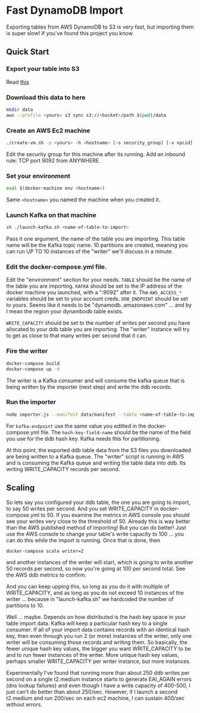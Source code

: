 # Fast DynamoDB Import

Exporting tables from AWS DynamoDB to S3 is very fast, but importing them is super slow!  If you've
found this project you know.

## Quick Start

### Export your table into S3

Read [this](http://docs.aws.amazon.com/datapipeline/latest/DeveloperGuide/dp-importexport-ddb-part2.html)

### Download this data to here

```bash
mkdir data
aws --profile <yours> s3 sync s3://<bucket>/path $(pwd)/data
```

### Create an AWS Ec2 machine

```bash
./create-vm.sh -p <yours> -h <hostname> [-s security_group] [-v vpcid] [-i instance-type]
```

Edit the security group for this machine after its running.  Add an inbound rule: TCP port 9092 from ANYWHERE.

### Set your environment

```bash
eval $(docker-machine env <hostname>)
```

Same `<hostname>` you named the machine when you created it.

### Launch Kafka on that machine

```bash
sh ./launch-kafka.sh <name-of-table-to-import>
```

Pass it one argument, the name of the table you are importing.  This table name will be the Kafka topic name.
10 partitions are created, meaning you can run UP TO 10 instances of the "writer" we'll discuss in a minute.

### Edit the docker-compose.yml file.

Edit the "environment" section for your needs.  `TABLE`	should be the name of the table you are importing.
`KAFKA` should be set to the IP address of the docker machine you launched, with a ":9092" after it.  The
`AWS_ACCESS_*` variables should be set to your account creds.  `DDB_ENDPOINT` should be set to yours.  Seems
like it needs to be "dynamodb.<your-region>.amazonaws.com" ... and by <your-region> I mean the region your
dynambodb table exists.

`WRITE_CAPACITY` should be set to the number of writes per second you have allocated to your ddb table you are
importing.  The "writer" instance will try to get as close to that many writes per second that it can.

### Fire the writer

```bash
docker-compose build
docker-compose up -d
```

The writer is a Kafka consumer and will consume the kafka queue that is being written by the importer (next step)
and write the ddb records.

### Run the importer

```bash
node importer.js --manifest data/manifest --table <name-of-table-to-import> --kafka <kafka-endpoint> --key-field <hash-key-field-name>
```

For `kafka-endpoint` use the same value you editted in the docker-compose.yml file.  The `hash-key-field-name` should be the name
of the field you use for the ddb hash key.  Kafka needs this for partitioning.

At this point, the exported ddb table data from the S3 files you downloaded are being written to a Kafka queue.  The "writer" script
is running in AWS and is consuming the Kafka queue and writing the table data into ddb.  Its writing WRITE_CAPACITY records per second.

## Scaling

So lets say you configured your ddb table, the one you are going to import, to say 50 writes per second.  And you set WRITE_CAPACITY
in docker-compose.yml to 50.  If you examine the metrics in AWS console you should see your writes very close to the threshold of 50.
Already this is way better than the AWS published method of importing!  But you can do better!  Just use the AWS console to change
your table's write capacity to 100 ... you can do this while the import is running.  Once that is done, then

```bash
docker-compose scale writer=2
```

and another instances of the writer will start, which is going to write another 50 records per second, so now you're going at 100
per second total.  See the AWS ddb metrics to confirm.

And you can keep upping this, so long as you do it with multiple of WRITE_CAPACITY, and as long as you do not exceed 10 instances
of the writer ... because in "launch-kafka.sh" we hardcoded the number of partitions to 10.

Well ... maybe.  Depends on how distributed is the hash key space in your table import data.  Kafka will keep a particular hash key
to a single consumer.  If all of your import data contains records with an identical hash key, then even through you run 2 (or more)
instances of the writer, only one writer will be consuming those records and writing them.  So basically, the fewer unique hash key
values, the bigger you want WRITE_CAPACITY to be and to run fewer instances of the writer.  More unique hash key values, perhaps smaller
WRITE_CAPACITY per writer instance, but more instances.

Experimentally I've found that running more than about 250 ddb writes per second on a single t2.medium instance starts to generate
EAI_AGAIN errors (dns lookup failures) and even though I have a write capacity of 400-500, I just can't do better than about 250/sec.
However, if I launch a second t2.medium and run 200/sec on each ec2 machine, I can sustain 400/sec without errors.

